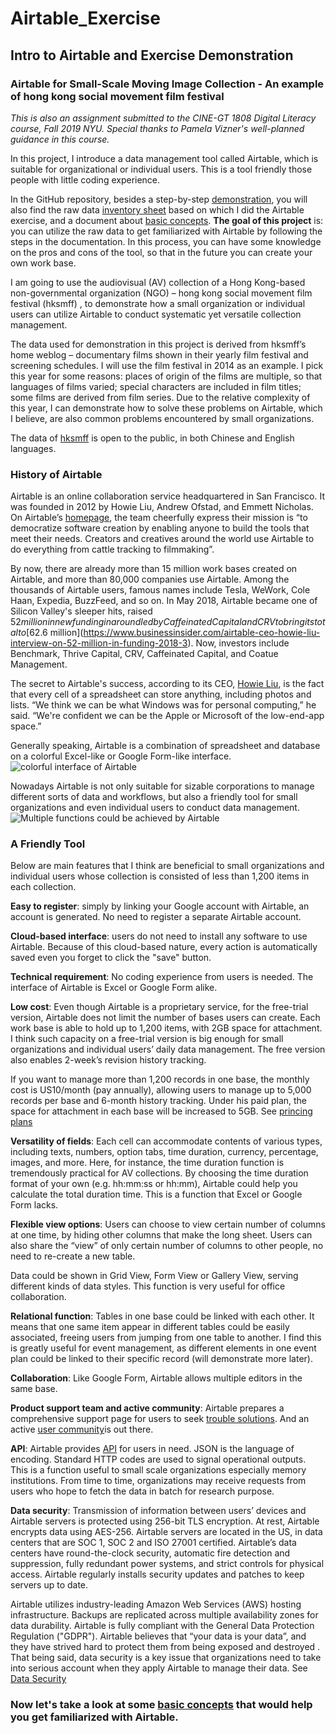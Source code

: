 # Airtable_Exercise
## Intro to Airtable and Exercise Demonstration
### Airtable for Small-Scale Moving Image Collection - An example of hong kong social movement film festival

*This is also an assignment submitted to the CINE-GT 1808 Digital Literacy course, Fall 2019 NYU.*
*Special thanks to Pamela Vizner's well-planned guidance in this course.*

In this project, I introduce a data management tool called Airtable, which is suitable for organizational or individual users. This is a tool friendly those people with little coding experience. 

In the GitHub repository, besides a step-by-step [demonstration](https://github.com/jyw321/Airtable_Exercise/blob/master/Demonstration.md), you will also find the raw data [inventory sheet](https://github.com/jyw321/Airtable_Exercise/blob/master/2014_hksmff_basic_inventory.csv) based on which I did the Airtable exercise, and a document about [basic concepts](https://github.com/jyw321/Airtable_Exercise/blob/master/Some%20Basic%20Concepts%20of%20Airtable.md). **The goal of this project** is: you can utilize the raw data to get familiarized with Airtable by following the steps in the documentation. In this process, you can have some knowledge on the pros and cons of the tool, so that in the future you can create your own work base.

I am going to use the audiovisual (AV) collection of a Hong Kong-based non-governmental organization (NGO) – hong kong social movement film festival (hksmff) , to demonstrate how a small organization or individual users can utilize Airtable to conduct systematic yet versatile collection management.

The data used for demonstration in this project is derived from hksmff’s home weblog – documentary films shown in their yearly film festival and screening schedules. I will use the film festival in 2014 as an example. I pick this year for some reasons: places of origin of the films are multiple, so that languages of films varied; special characters are included in film titles; some films are derived from film series. Due to the relative complexity of this year, I can demonstrate how to solve these problems on Airtable, which I believe, are also common problems encountered by small organizations. 

The data of [hksmff](https://smff2014.wordpress.com/film-event/) is open to the public, in both Chinese and English languages.

### History of Airtable
Airtable is an online collaboration service headquartered in San Francisco. It was founded in 2012 by Howie Liu, Andrew Ofstad, and Emmett Nicholas. On Airtable’s [homepage](https://airtable.com/about), the team cheerfully express their mission is “to democratize software creation by enabling anyone to build the tools that meet their needs. Creators and creatives around the world use Airtable to do everything from cattle tracking to filmmaking”.

By now, there are already more than 15 million work bases created on Airtable, and more than 80,000 companies use Airtable. Among the thousands of Airtable users, famous names include Tesla, WeWork, Cole Haan, Expedia, BuzzFeed, and so on. In May 2018, Airtable became one of Silicon Valley's sleeper hits, raised $52 million in new funding in a round led by Caffeinated Capital and CRV to bring its total to [$62.6 million](https://www.businessinsider.com/airtable-ceo-howie-liu-interview-on-52-million-in-funding-2018-3). Now, investors include Benchmark, Thrive Capital, CRV, Caffeinated Capital, and Coatue Management. 

The secret to Airtable's success, according to its CEO, [Howie Liu](https://www.businessinsider.com/airtable-ceo-howie-liu-interview-on-52-million-in-funding-2018-3), is the fact that every cell of a spreadsheet can store anything, including photos and lists. “We think we can be what Windows was for personal computing,” he said. “We're confident we can be the Apple or Microsoft of the low-end-app space.”  

Generally speaking, Airtable is a combination of spreadsheet and database on a colorful Excel-like or Google Form-like interface. 
![colorful interface of Airtable](https://github.com/jyw321/Airtable_Exercise/blob/master/Image_2.png)

Nowadays Airtable is not only suitable for sizable corporations to manage different sorts of data and workflows, but also a friendly tool for small organizations and even individual users to conduct data management. 
![Multiple functions could be achieved by Airtable](https://github.com/jyw321/Airtable_Exercise/blob/master/Image_1.png)

### A Friendly Tool
Below are main features that I think are beneficial to small organizations and individual users whose collection is consisted of less than 1,200 items in each collection.

**Easy to register**: simply by linking your Google account with Airtable, an account is generated. No need to register a separate Airtable account.

**Cloud-based interface**: users do not need to install any software to use Airtable. Because of this cloud-based nature, every action is automatically saved even you forget to click the "save" button.

**Technical requirement**: No coding experience from users is needed. The interface of Airtable is Excel or Google Form alike.

**Low cost**: Even though Airtable is a proprietary service, for the free-trial version, Airtable does not limit the number of bases users can create. Each work base is able to hold up to 1,200 items, with 2GB space for attachment. I think such capacity on a free-trial version is big enough for small organizations and individual users’ daily data management. The free version also enables 2-week’s revision history tracking. 

If you want to manage more than 1,200 records in one base, the monthly cost is US10/month (pay annually), allowing users to manage up to 5,000 records per base and 6-month history tracking. Under his paid plan, the space for attachment in each base will be increased to 5GB. See [princing plans](https://github.com/jyw321/Airtable_Exercise/blob/master/Image_2.png)

**Versatility of fields**: Each cell can accommodate contents of various types, including texts, numbers, option tabs, time duration, currency, percentage, images, and more. Here, for instance, the time duration function is tremendously practical for AV collections. By choosing the time duration format of your own (e.g. hh:mm:ss or hh:mm), Airtable could help you calculate the total duration time. This is a function that Excel or Google Form lacks. 

**Flexible view options**: Users can choose to view certain number of columns at one time, by hiding other columns that make the long sheet. Users can also share the “view” of only certain number of columns to other people, no need to re-create a new table. 

Data could be shown in Grid View, Form View or Gallery View, serving different kinds of data styles. This function is very useful for office collaboration.

**Relational function**: Tables in one base could be linked with each other. It means that one same item appear in different tables could be easily associated, freeing users from jumping from one table to another. I find this is greatly useful for event management, as different elements in one event plan could be linked to their specific record (will demonstrate more later). 

**Collaboration**: Like Google Form, Airtable allows multiple editors in the same base. 

**Product support team and active community**: Airtable prepares a comprehensive support page for users to seek [trouble solutions](https://support.airtable.com/hc/en-us). And an active [user community](https://community.airtable.com)is out there.

**API**: Airtable provides [API](https://airtable.com/api) for users in need. JSON is the language of encoding. Standard HTTP codes are used to signal operational outputs. This is a function useful to small scale organizations especially memory institutions. From time to time, organizations may receive requests from users who hope to fetch the data in batch for research purpose.

**Data security**: Transmission of information between users’ devices and Airtable servers is protected using 256-bit TLS encryption. At rest, Airtable encrypts data using AES-256. Airtable servers are located in the US, in data centers that are SOC 1, SOC 2 and ISO 27001 certified. Airtable’s data centers have round-the-clock security, automatic fire detection and suppression, fully redundant power systems, and strict controls for physical access. Airtable regularly installs security updates and patches to keep servers up to date. 

Airtable utilizes industry-leading Amazon Web Services (AWS) hosting infrastructure. Backups are replicated across multiple availability zones for data durability. Airtable is fully compliant with the General Data Protection Regulation ("GDPR"). Airtable believes that “your data is your data”, and they have strived hard to protect them from being exposed and destroyed . That being said, data security is a key issue that organizations need to take into serious account when they apply Airtable to manage their data. See [Data Security](https://airtable.com/security)

### Now let's take a look at some [basic concepts](https://github.com/jyw321/Airtable_Exercise/blob/master/Some%20Basic%20Concepts%20of%20Airtable.md) that would help you get familiarized with Airtable.
